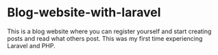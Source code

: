 # Blog-website-with-laravel
This is a blog website where you can register yourself and start creating posts and read what others post.
This was my first time experiencing Laravel and PHP.
